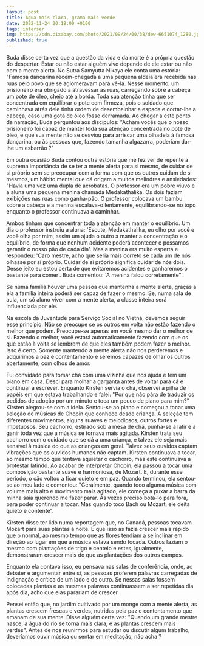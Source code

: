 ```yaml
---
layout: post
title: Água mais clara, grama mais verde
date: 2022-11-24 20:18:00 +0100
tags: interser
img: https://cdn.pixabay.com/photo/2021/09/24/00/38/dew-6651074_1280.jpg
published: true
---
```


Buda disse certa vez que a questão da vida e da morte é a própria questão do despertar. Estar ou não estar alguém vivo depende de ele estar ou não com a mente alerta. No Sutra Samyutta Nikaya ele conta uma estória: "Famosa dançarina recém-chegada a uma pequena aldeia era recebida nas ruas pelo povo que se aglomeravam para vê-la. Nesse momento, um prisioneiro era obrigado a atravessar as ruas, carregando sobre a cabeça um pote de óleo, cheio até a borda. Toda sua atenção tinha que ser concentrada em equilibrar o pote com firmeza, pois o soldado que caminhava atrás dele tinha ordem de desembainhar a espada e cortar-lhe a cabeça, caso uma gota de óleo fosse derramada. Ao chegar a este ponto da narração, Buda perguntou aos discípulos: "Acham vocês que o nosso prisioneiro foi capaz de manter toda sua atenção concentrada no pote de óleo, e que sua mente não se desviou para arriscar uma olhadela à famosa dançarina, ou às pessoas que, fazendo tamanha algazarra, poderiam dar-lhe um esbarrão ?"

Em outra ocasião Buda contou outra estória que me fez ver de repente a suprema importância de se ter a mente alerta para si mesmo, de cuidar de si próprio sem se preocupar com a forma com que os outros cuidam de si mesmos, um hábito mental que dá origem a muitos melindres e ansiedades: "Havia uma vez uma dupla de acrobatas. O professor era um pobre viúvo e a aluna uma pequena menina chamada Medakathalika. Os dois faziam exibições nas ruas como ganha-pão. O professor colocava um bambu sobre a cabeça e a menina escalava-o lentamente, equilibrando-se no topo enquanto o professor continuava a caminhar. 

Ambos tinham que concentrar toda a atenção em manter o equilíbrio. Um dia o professor instruiu a aluna: 'Escute, Medakathalika, eu olho por você e você olha por mim, assim um ajuda o outro a manter a concentração e o equilíbrio, de forma que nenhum acidente poderá acontecer e possamos garantir o nosso pão de cada dia'. Mas a menina era muito esperta e respondeu: 'Caro mestre, acho que seria mais correto se cada um de nós olhasse por si próprio. Cuidar de si próprio significa cuidar de nós dois. Desse jeito eu estou certa de que evitaremos acidentes e ganharemos o bastante para comer'. Buda comentou: 'A menina falou corretamente”'. 

Se numa família houver uma pessoa que mantenha a mente alerta, graças a ela a família inteira poderá ser capaz de fazer o mesmo. Se, numa sala de aula, um só aluno viver com a mente alerta, a classe inteira será influenciada por ele. 

Na escola da Juventude para Serviço Social no Vietnã, devemos seguir esse princípio. Não se preocupe se os outros em volta não estão fazendo o melhor que podem. Preocupe-se apenas em você mesmo dar o melhor de si. Fazendo o melhor, você estará automaticamente fazendo com que os que estão à volta se lembrem de que eles também podem fazer o melhor. Isso é certo. Somente mantendo a mente alerta não nos perderemos e adquirimos a paz e contentamento e seremos capazes de olhar os outros abertamente, com olhos de amor.

Fui convidado para tomar chá com uma vizinha que nos ajuda e tem um piano em casa. Desci para molhar a garganta antes de voltar para cá e continuar a escrever. Enquanto Kirsten servia o chá, observei a pilha de papéis em que estava trabalhando e falei: "Por que não pára de traduzir os pedidos de adoção por um minuto e toca um pouco de piano para mim?" Kirsten alegrou-se com a ideia. Sentou-se ao piano e começou a tocar uma seleção de músicas de Chopin que conhece desde criança. A seleção tem diferentes movimentos, alguns suaves e melodiosos, outros fortes e impetuosos. Seu cachorro, estirado sob a mesa de chá, punha-se a latir e a ganir toda vez que a música se tornava mais agitada. Kirsten trata seu cachorro com o cuidado que se dá a uma criança, e talvez ele seja mais sensível à música do que as crianças em geral. Talvez seus ouvidos captam vibrações que os ouvidos humanos não captam. Kirsten continuava a tocar, ao mesmo tempo que tentava aquietar o cachorro, mas este continuava a protestar latindo. Ao acabar de interpretar Chopin, ela passou a tocar uma composição bastante suave e harmoniosa, de Mozart. E, durante esse período, o cão voltou a ficar quieto e em paz. Quando terminou, ela sentou-se ao meu lado e comentou: "Geralmente, quando toco alguma música com volume mais alto e movimento mais agitado, ele começa a puxar a barra da minha saia querendo me fazer parar. Às vezes preciso botá-lo para fora, para poder continuar a tocar. Mas quando toco Bach ou Mozart, ele deita quieto e contente". 

Kirsten disse ter lido numa reportagem que, no Canadá, pessoas tocavam Mozart para suas plantas à noite. E que isso as fazia crescer mais rápido que o normal, ao mesmo tempo que as flores tendiam a se inclinar em direção ao lugar em que a música estava sendo tocada. Outros faziam o mesmo com plantações de trigo e centeio e estes, igualmente, demonstraram crescer mais do que as plantações dos outros campos.

Enquanto ela contava isso, eu pensava nas salas de conferência, onde, ao debater e argumentar entre si, as pessoas proferem palavras carregadas de indignação e crítica de um lado e de outro. Se nessas salas fossem colocadas plantas e as mesmas palavras continuassem a ser repetidas dia após dia, acho que elas parariam de crescer.

Pensei então que, no jardim cultivado por um monge com a mente alerta, as plantas crescem frescas e verdes, nutridas pela paz e contentamento que emanam de sua mente. Disse alguém certa vez: "Quando um grande mestre nasce, a água do rio se torna mais clara, e as plantas crescem mais verdes". Antes de nos reunirmos para estudar ou discutir algum trabalho, deveríamos ouvir música ou sentar em meditação, não acha ?

